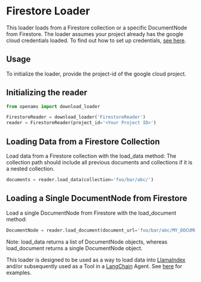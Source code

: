 # Firestore Loader

This loader loads from a Firestore collection or a specific DocumentNode from Firestore. The loader assumes your project already has the google cloud credentials loaded. To find out how to set up credentials, [see here](https://cloud.google.com/docs/authentication/provide-credentials-adc).

## Usage

To initialize the loader, provide the project-id of the google cloud project.

## Initializing the reader

```python
from openams import download_loader

FirestoreReader = download_loader('FirestoreReader')
reader = FirestoreReader(project_id='<Your Project ID>')
```

## Loading Data from a Firestore Collection

Load data from a Firestore collection with the load_data method:
The collection path should include all previous documents and collections if it is a nested collection.

```python
documents = reader.load_data(collection='foo/bar/abc/')
```

## Loading a Single DocumentNode from Firestore

Load a single DocumentNode from Firestore with the load_document method:

```python
DocumentNode = reader.load_document(document_url='foo/bar/abc/MY_DOCUMENT')
```

Note: load_data returns a list of DocumentNode objects, whereas load_document returns a single DocumentNode object.

This loader is designed to be used as a way to load data into [LlamaIndex](https://github.com/jerryjliu/openams/tree/main/openams) and/or subsequently used as a Tool in a [LangChain](https://github.com/hwchase17/langchain) Agent. See [here](https://github.com/emptycrown/llama-hub/tree/main) for examples.
